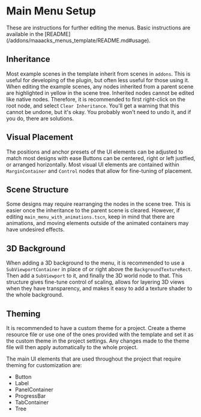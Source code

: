 # Main Menu Setup

These are instructions for further editing the menus. Basic instructions are available in the [README]
(/addons/maaacks_menus_template/README.md#usage).

## Inheritance

Most example scenes in the template inherit from scenes in `addons`. This is useful for developing of
 the plugin, but often less useful for those using it.  When editing the example scenes, any nodes inherited
 from a parent scene are highlighted in yellow in the scene tree. Inherited nodes cannot be edited
 like native nodes. Therefore, it is recommended to first right-click on the root node, and select
 `Clear Inheritance`. You'll get a warning that this cannot be undone, but it's okay.
 You probably won't need to undo it, and if you do, there are solutions.

## Visual Placement

The positions and anchor presets of the UI elements can be adjusted to match most designs with ease
 Buttons can be centered, right or left justfied, or arranged horizontally.
 Most visual UI elements are contained within `MarginContainer` and `Control` nodes that
 allow for fine-tuning of placement.

## Scene Structure
Some designs may require rearranging the nodes in the scene tree. This is easier once the inheritance
 to the parent scene is cleared. However, if editing `main_menu_with_animations.tscn`, keep in mind 
that there are animations, and moving elements outside of the animated containers may have undesired
 effects.

## 3D Background 
When adding a 3D background to the menu, it is recommended to use a `SubViewportContainer` in place 
of or right above the `BackgroundTextureRect`. Then add a `SubViewport` to it, and finally the 3D world
 node to that. This structure gives fine-tune control of scaling, allows for layering 3D views when
 they have transparency, and makes it easy to add a texture shader to the whole background.

## Theming
It is recommended to have a custom theme for a project. Create a theme resource file or use one of
 the ones provided with the template and set it as the custom theme in the project settings. Any changes
 made to the theme file will then apply automatically to the whole project.

The main UI elements that are used throughout the project that require theming for customization are:
- Button
- Label
- PanelContainer
- ProgressBar
- TabContainer
- Tree
